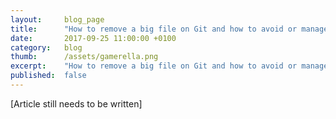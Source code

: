 ```yaml
---
layout: 	blog_page
title:  	"How to remove a big file on Git and how to avoid or manage it"
date:   	2017-09-25 11:00:00 +0100
category: 	blog
thumb: 		/assets/gamerella.png
excerpt: 	"How to remove a big file on Git and how to avoid or manage it with Git LFS."
published: 	false
---
```


[Article still needs to be written]